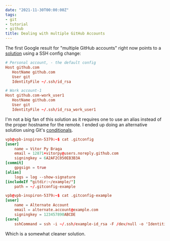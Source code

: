 ```yaml
---
date: "2021-11-30T00:00:00Z"
tags:
- git
- tutorial
- github
title: Dealing with multiple GitHub Accounts
---
```


The first Google result for "multiple GitHub accounts" right now points to a [solution](https://www.freecodecamp.org/news/manage-multiple-github-accounts-the-ssh-way-2dadc30ccaca/) using a SSH config change:

```conf
# Personal account, - the default config
Host github.com
   HostName github.com
   User git
   IdentityFile ~/.ssh/id_rsa

# Work account-1
Host github.com-work_user1
   HostName github.com
   User git
   IdentityFile ~/.ssh/id_rsa_work_user1
```

I'm not a big fan of this solution as it requires one to use an alias instead of the proper hostname for the remote. I ended up doing an alternative solution using Git's [conditionals](https://blog.jiayu.co/2019/02/conditional-git-configuration/).

```conf
vpb@vpb-inspiron-5379:~$ cat .gitconfig
[user]
    name = Vitor Py Braga
    email = 12871+vitorpy@users.noreply.github.com
    signingkey = 6A2AF2C050EB3B3A
[commit]
    gpgsign = true
[alias]
    logs = log --show-signature
[includeIf "gitdir:~/example/"]
    path = ~/.gitconfig-example
```

```conf
vpb@vpb-inspiron-5379:~$ cat .gitconfig-example
[user]
    name = Alternate Account
    email = alternate.account@example.com
    signingkey = 123457890ABCDE
[core]
    sshCommand = ssh -i ~/.ssh/example-id_rsa -F /dev/null -o 'IdentitiesOnly yes'
```

Which is a somewhat cleaner solution.
